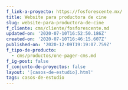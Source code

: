 ```yaml
---
f_link-a-proyecto: https://fosforescente.mx/
title: Website para productora de cine
slug: website-para-productora-de-cine
f_cliente: cms/cliente/fosforescente.md
updated-on: '2020-07-10T16:52:50.186Z'
created-on: '2020-07-10T16:46:15.607Z'
published-on: '2020-12-09T19:19:07.759Z'
f_tipo-de-producto:
  - cms/productos/one-pager-cms.md
f_ig-post: false
f_conjunto-de-proyectos: false
layout: '[casos-de-estudio].html'
tags: casos-de-estudio
---
```



